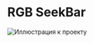 # RGB SeekBar
![Иллюстрация к проекту](https://raw.githubusercontent.com/tommios/AndroidProject/02_RGB_SeekBar/RGB_SeekBar.JPG)

